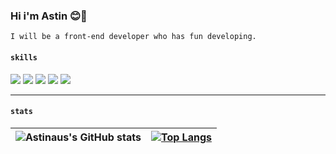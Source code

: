 ### Hi i'm Astin 😊👋

```
I will be a front-end developer who has fun developing.
```

<!--
**astinaus/astinaus** is a ✨ _special_ ✨ repository because its `README.md` (this file) appears on your GitHub profile.

Here are some ideas to get you started:

- 🔭 I’m currently working on ...
- 🌱 I’m currently learning ...
- 👯 I’m looking to collaborate on ...
- 🤔 I’m looking for help with ...
- 💬 Ask me about ...
- 📫 How to reach me: ...
- 😄 Pronouns: ...
- ⚡ Fun fact: ...
-->
#### `skills`
<img src="https://img.shields.io/badge/HTML-orangered?style=flat-square&logo=html5&logoColor=white"/> <img src="https://img.shields.io/badge/CSS-blue?style=flat-square&logo=css3&logoColor=white"/> <img src="https://img.shields.io/badge/JavaScript-yellow?style=flat-square&logo=javascript&logoColor=white"/> <img src="https://img.shields.io/badge/Bootstrap-purple?style=flat-square&logo=bootstrap&logoColor=white"/> <img src="https://img.shields.io/badge/Sass-pink?style=flat-square&logo=sass&logoColor=white"/> 


---------
#### `stats`
|![Astinaus's GitHub stats](https://github-readme-stats.vercel.app/api?username=astinaus&show_icons=true&theme=radical)|[![Top Langs](https://github-readme-stats.vercel.app/api/top-langs/?username=astinaus)](https://github.com/anuraghazra/github-readme-stats)|
|--------|-----------|


